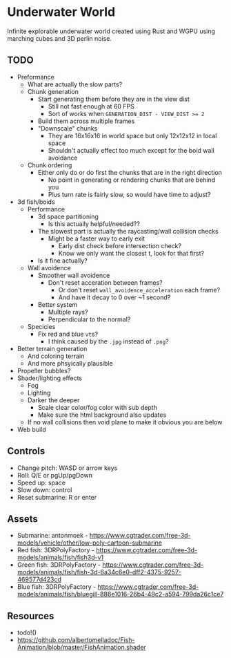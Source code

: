 # Underwater World

Infinite explorable underwater world created using Rust and WGPU using marching cubes and 3D perlin noise.

## TODO

- Preformance
    - What are actually the slow parts?
    - Chunk generation
        - Start generating them before they are in the view dist
            - Still not fast enough at 60 FPS
            - Sort of works when `GENERATION_DIST - VIEW_DIST >= 2`
        - Build them across multiple frames
        - "Downscale" chunks
            - They are 16x16x16 in world space but only 12x12x12 in local space
            - Shouldn't actually effect too much except for the boid wall avoidance
    - Chunk ordering
        - Either only do or do first the chunks that are in the right direction
            - No point in generating or rendering chunks that are behind you
            - Plus turn rate is fairly slow, so would have time to adjust?
- 3d fish/boids
    - Performance
        - 3d space partitioning
            - Is this actually helpful/needed??
        - The slowest part is actually the raycasting/wall collision checks
            - Might be a faster way to early exit
                - Early dist check before intersection check?
                - Know we only want the closest t, look for that first?
        - Is it fine actually?
    - Wall avoidence
        - Smoother wall avoidence
            - Don't reset acceration between frames?
                - Or don't reset `wall_avoidence_acceleration` each frame?
                - And have it decay to 0 over ~1 second?
        - Better system
            - Multiple rays?
            - Perpendicular to the normal?
    - Specicies
        - Fix red and blue `vt`s?
            - I think caused by the `.jpg` instead of `.png`?
- Better terrain generation
    - And coloring terrain
    - And more phsyically plausible
- Propeller bubbles?
- Shader/lighting effects
    - Fog
    - Lighting
    - Darker the deeper
        - Scale clear color/fog color with sub depth
        - Make sure the html background also updates
    - If no wall collisions then void plane to make it obvious you are below
- Web build

## Controls

- Change pitch: WASD or arrow keys
- Roll: Q/E or pgUp/pgDown
- Speed up: space
- Slow down: control
- Reset submarine: R or enter

## Assets

- Submarine: antonmoek - https://www.cgtrader.com/free-3d-models/vehicle/other/low-poly-cartoon-submarine
- Red fish: 3DRPolyFactory - https://www.cgtrader.com/free-3d-models/animals/fish/fish3d-v1
- Green fish: 3DRPolyFactory - https://www.cgtrader.com/free-3d-models/animals/fish/fish-3d-6a34c6e0-dff2-4375-9257-469577d423cd
- Blue fish: 3DRPolyFactory - https://www.cgtrader.com/free-3d-models/animals/fish/bluegill-886e1016-26b4-49c2-a594-799da26c1ce7

## Resources

- todo!()
- https://github.com/albertomelladoc/Fish-Animation/blob/master/FishAnimation.shader
